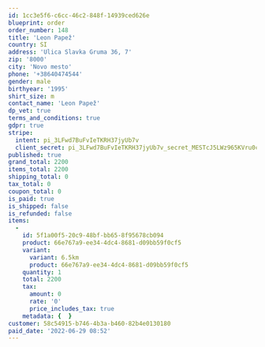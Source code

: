```yaml
---
id: 1cc3e5f6-c6cc-46c2-848f-14939ced626e
blueprint: order
order_number: 148
title: 'Leon Papež'
country: SI
address: 'Ulica Slavka Gruma 36, 7'
zip: '8000'
city: 'Novo mesto'
phone: '+38640474544'
gender: male
birthyear: '1995'
shirt_size: m
contact_name: 'Leon Papež'
dp_vet: true
terms_and_conditions: true
gdpr: true
stripe:
  intent: pi_3LFwd7BuFvIeTKRH37jyUb7v
  client_secret: pi_3LFwd7BuFvIeTKRH37jyUb7v_secret_MESTcJ5LWz965KVru0cDHoyZj
published: true
grand_total: 2200
items_total: 2200
shipping_total: 0
tax_total: 0
coupon_total: 0
is_paid: true
is_shipped: false
is_refunded: false
items:
  -
    id: 5f1a00f5-20c9-48bf-bb65-8f95678cb094
    product: 66e767a9-ee34-4dc4-8681-d09bb59f0cf5
    variant:
      variant: 6.5km
      product: 66e767a9-ee34-4dc4-8681-d09bb59f0cf5
    quantity: 1
    total: 2200
    tax:
      amount: 0
      rate: '0'
      price_includes_tax: true
    metadata: {  }
customer: 58c54915-b746-4b3a-b460-82b4e0130180
paid_date: '2022-06-29 08:52'
---
```


